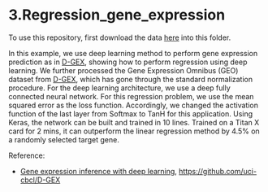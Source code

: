 # 3.Regression_gene_expression

To use this repository, first download the data [here](https://gocuhk-my.sharepoint.com/:u:/g/personal/yuli_cuhk_edu_hk/EfRg6fmt3lNPlTvPS9tz7fsBRp_aOPn9wHQQRkO1MecBYw?e=qLYigj) into this folder.

In this example, we use deep learning method to perform gene expression prediction as in [D-GEX](https://academic.oup.com/bioinformatics/article/32/12/1832/1743989), showing how to perform regression using deep learning. We further processed the Gene Expression Omnibus (GEO) dataset from [D-GEX](https://academic.oup.com/bioinformatics/article/32/12/1832/1743989), which has gone through the standard normalization procedure. For the deep learning architecture, we use a deep fully connected neural network. For this regression problem, we use the mean squared error as the loss function. Accordingly, we changed the activation function of the last layer from Softmax to TanH for this application. Using Keras, the network can be built and trained in 10 lines. Trained on a Titan X card for 2 mins, it can outperform the linear regression method by 4.5\% on a randomly selected target gene.

Reference: 
* [Gene expression inference with deep learning](https://academic.oup.com/bioinformatics/article/32/12/1832/1743989), https://github.com/uci-cbcl/D-GEX
